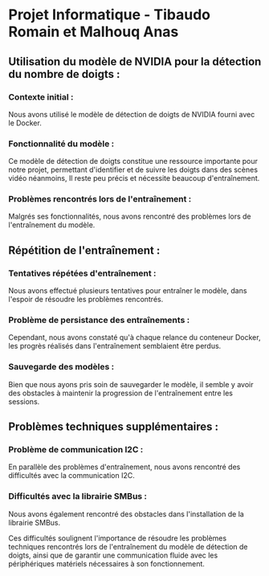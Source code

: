 # Projet Informatique - Tibaudo Romain et Malhouq Anas

## Utilisation du modèle de NVIDIA pour la détection du nombre de doigts :

### Contexte initial : 

Nous avons utilisé le modèle de détection de doigts de NVIDIA fourni avec le Docker.

### Fonctionnalité du modèle : 

Ce modèle de détection de doigts constitue une ressource importante pour notre projet, permettant d'identifier et de suivre les doigts dans des scènes vidéo néanmoins, Il reste peu précis et nécessite beaucoup d'entraînement.

### Problèmes rencontrés lors de l'entraînement :

Malgrés ses fonctionnalités, nous avons rencontré des problèmes lors de l'entraînement du modèle.


## Répétition de l'entraînement :

### Tentatives répétées d'entraînement : 

Nous avons effectué plusieurs tentatives pour entraîner le modèle, dans l'espoir de résoudre les problèmes rencontrés.

### Problème de persistance des entraînements : 

Cependant, nous avons constaté qu'à chaque relance du conteneur Docker, les progrès réalisés dans l'entraînement semblaient être perdus.

### Sauvegarde des modèles : 

Bien que nous ayons pris soin de sauvegarder le modèle, il semble y avoir des obstacles à maintenir la progression de l'entraînement entre les sessions.


## Problèmes techniques supplémentaires :

### Problème de communication I2C : 

En parallèle des problèmes d'entraînement, nous avons rencontré des difficultés avec la communication I2C.

### Difficultés avec la librairie SMBus : 

Nous avons également rencontré des obstacles dans l'installation de la librairie SMBus.

Ces difficultés soulignent l'importance de résoudre les problèmes techniques rencontrés lors de l'entraînement du modèle de détection de doigts, ainsi que de garantir une communication fluide avec les périphériques matériels nécessaires à son fonctionnement.
